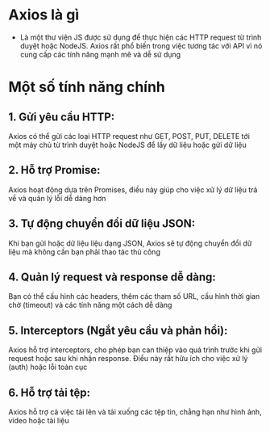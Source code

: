 # Axios là gì

- Là một thư viện JS được sử dụng để thực hiện các HTTP request từ trình duyệt hoặc NodeJS. Axios rất phổ biến trong việc
  tương tác với API vì nó cung cấp các tính năng mạnh mẽ và dễ sử dụng

# Một số tính năng chính

## 1. Gửi yêu cầu HTTP:

Axios có thể gửi các loại HTTP request như GET, POST, PUT, DELETE tới một máy chủ từ trình duyệt hoặc NodeJS để lấy dữ liệu
hoặc gửi dữ liệu

## 2. Hỗ trợ Promise:

Axios hoạt động dựa trên Promises, điều này giúp cho việc xử lý dữ liệu trả về và quản lý lỗi dễ dàng hơn

## 3. Tự động chuyển đổi dữ liệu JSON:

Khi bạn gửi hoặc dữ liệu liệu dạng JSON, Axios sẽ tự động chuyển đổi dữ liệu mà không cần bạn phải thao tác thủ công

## 4. Quản lý request và response dễ dàng:

Bạn có thể cấu hình các headers, thêm các tham số URL, cấu hình thời gian chờ (timeout) và các tính năng một cách dễ dàng

## 5. Interceptors (Ngắt yêu cầu và phản hồi):

Axios hỗ trợ interceptors, cho phép bạn can thiệp vào quá trình trước khi gửi request hoặc sau khi nhận response. Điều này
rất hữu ích cho việc xử lý (auth) hoặc lỗi toàn cục

## 6. Hỗ trợ tải tệp:

Axios hỗ trợ cả việc tải lên và tải xuống các tệp tin, chẳng hạn như hình ảnh, video hoặc tài liệu
